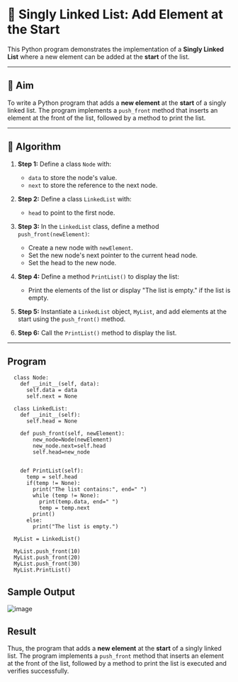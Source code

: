 # 📝 Singly Linked List: Add Element at the Start

This Python program demonstrates the implementation of a **Singly Linked List** where a new element can be added at the **start** of the list.

---

## 🎯 Aim

To write a Python program that adds a **new element** at the **start** of a singly linked list. The program implements a `push_front` method that inserts an element at the front of the list, followed by a method to print the list.

---

## 🧠 Algorithm

1. **Step 1:** Define a class `Node` with:
   - `data` to store the node's value.
   - `next` to store the reference to the next node.
   
2. **Step 2:** Define a class `LinkedList` with:
   - `head` to point to the first node.
   
3. **Step 3:** In the `LinkedList` class, define a method `push_front(newElement)`:
   - Create a new node with `newElement`.
   - Set the new node's next pointer to the current head node.
   - Set the head to the new node.

4. **Step 4:** Define a method `PrintList()` to display the list:
   - Print the elements of the list or display "The list is empty." if the list is empty.

5. **Step 5:** Instantiate a `LinkedList` object, `MyList`, and add elements at the start using the `push_front()` method.

6. **Step 6:** Call the `PrintList()` method to display the list.

---

## Program
      class Node:
        def __init__(self, data):
          self.data = data
          self.next = None
      
      class LinkedList:
        def __init__(self):
          self.head = None
      
        def push_front(self, newElement):
            new_node=Node(newElement)
            new_node.next=self.head
            self.head=new_node
            
          
        def PrintList(self):
          temp = self.head
          if(temp != None):
            print("The list contains:", end=" ")
            while (temp != None):
              print(temp.data, end=" ")
              temp = temp.next
            print()
          else:
            print("The list is empty.")
      
      MyList = LinkedList()
      
      MyList.push_front(10)
      MyList.push_front(20)
      MyList.push_front(30)
      MyList.PrintList()

      
## Sample Output
![image](https://github.com/user-attachments/assets/70882c3f-10c7-41ba-b450-7c3d110bd94a)

## Result
Thus, the program that adds a **new element** at the **start** of a singly linked list. The program implements a `push_front` method that inserts an element at the front of the list, followed by a method to print the list is executed and verifies successfully.
